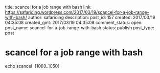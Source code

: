 title: scancel for a job range with bash
link: https://safariding.wordpress.com/2017/03/19/scancel-for-a-job-range-with-bash/
author: safariding
description: 
post_id: 157
created: 2017/03/19 04:35:08
created_gmt: 2017/03/19 04:35:08
comment_status: open
post_name: scancel-for-a-job-range-with-bash
status: publish
post_type: post

# scancel for a job range with bash

echo scancel  {1000..1050}